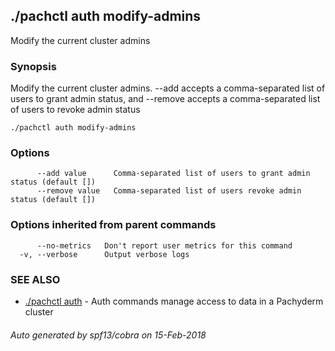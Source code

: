 ## ./pachctl auth modify-admins

Modify the current cluster admins

### Synopsis


Modify the current cluster admins. --add accepts a comma-separated list of users to grant admin status, and --remove accepts a comma-separated list of users to revoke admin status

```
./pachctl auth modify-admins
```

### Options

```
      --add value      Comma-separated list of users to grant admin status (default [])
      --remove value   Comma-separated list of users revoke admin status (default [])
```

### Options inherited from parent commands

```
      --no-metrics   Don't report user metrics for this command
  -v, --verbose      Output verbose logs
```

### SEE ALSO
* [./pachctl auth](./pachctl_auth.md)	 - Auth commands manage access to data in a Pachyderm cluster

###### Auto generated by spf13/cobra on 15-Feb-2018
